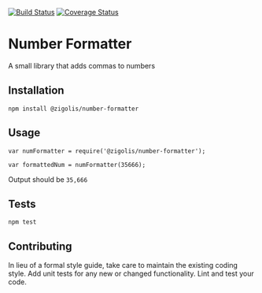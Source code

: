 [![Build Status](https://travis-ci.org/zigolis/number-formatter.svg?branch=master)](https://travis-ci.org/zigolis/number-formatter)
[![Coverage Status](https://coveralls.io/repos/zigolis/number-formatter/badge.svg?branch=master&service=github)](https://coveralls.io/github/zigolis/number-formatter?branch=master)

Number Formatter
=========

A small library that adds commas to numbers

## Installation

  `npm install @zigolis/number-formatter`

## Usage

    var numFormatter = require('@zigolis/number-formatter');

    var formattedNum = numFormatter(35666);
  
  
  Output should be `35,666`


## Tests

  `npm test`

## Contributing

In lieu of a formal style guide, take care to maintain the existing coding style. Add unit tests for any new or changed functionality. Lint and test your code.